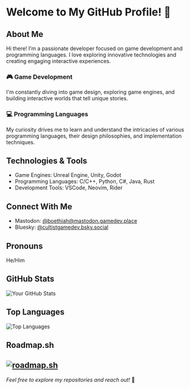 # Welcome to My GitHub Profile! 👋

## About Me

Hi there! I'm a passionate developer focused on game development and programming languages. I love exploring innovative technologies and creating engaging interactive experiences.

### 🎮 Game Development
I'm constantly diving into game design, exploring game engines, and building interactive worlds that tell unique stories.

### 💻 Programming Languages
My curiosity drives me to learn and understand the intricacies of various programming languages, their design philosophies, and implementation techniques.

## Technologies & Tools
- Game Engines: Unreal Engine, Unity, Godot
- Programming Languages: C/C++, Python, C#, Java, Rust
- Development Tools: VSCode, Neovim, Rider

## Connect With Me
- Mastodon: [@boethiah@mastodon.gamedev.place](https://mastodon.gamedev.place/@boethiah)
- Bluesky: [@cultistgamedev.bsky.social](https://bsky.app/profile/actualcanblpanda.bsky.social)

## Pronouns
He/Him

## GitHub Stats
![Your GitHub Stats](https://github-readme-stats.vercel.app/api?username=ActualCannibalPanda&show_icons=true)

## Top Languages
![Top Languages](https://github-readme-stats.vercel.app/api/top-langs/?username=ActualCannibalPanda&layout=compact)

## Roadmap.sh
[![roadmap.sh](https://roadmap.sh/card/tall/675175255039431075ad3a74?variant=dark&roadmaps=devops%2Clinux)](https://roadmap.sh)
---

*Feel free to explore my repositories and reach out!* 🚀
